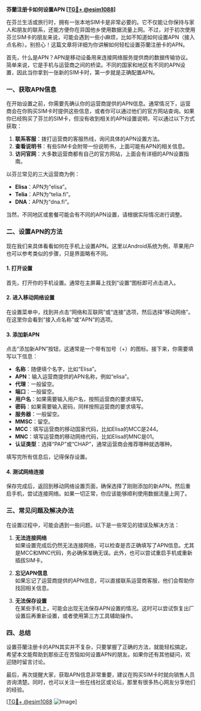 **芬蘭注册卡如何设置APN [[TG💪+ @esim1088](https://t.me/s/esim1088)]**

在芬兰生活或旅行时，拥有一张本地SIM卡是非常必要的。它不仅能让你保持与家人和朋友的联系，还能方便你在异国他乡使用数据流量上网。不过，对于初次使用芬兰SIM卡的朋友来说，可能会遇到一些小麻烦，比如不知道如何设置APN（接入点名称）。别担心！这篇文章将详细为你讲解如何轻松设置芬蘭注册卡的APN。

首先，什么是APN？APN是移动设备用来连接网络服务提供商的数据传输协议。简单来说，它是手机与运营商之间的桥梁。不同的国家和地区有不同的APN设置，因此当你拿到一张新的SIM卡时，第一步就是正确配置APN。

### 一、获取APN信息

在开始设置之前，你需要先确认你的运营商提供的APN信息。通常情况下，运营商会在你购买SIM卡时提供这些信息，或者你可以通过他们的官方网站查询。如果你已经购买了芬兰的SIM卡，但没有收到相关的APN设置说明，可以通过以下方式获取：

1. **联系客服**：拨打运营商的客服热线，询问具体的APN设置方法。
2. **查看说明书**：有些SIM卡会附带一份说明书，上面可能有APN的相关信息。
3. **访问官网**：大多数运营商都有自己的官方网站，上面会有详细的APN设置指南。

以芬兰常见的三大运营商为例：
- **Elisa**：APN为“elisa”。
- **Telia**：APN为“telia.fi”。
- **DNA**：APN为“dna.fi”。

当然，不同地区或套餐可能会有不同的APN设置，请根据实际情况进行调整。

### 二、设置APN的方法

现在我们来具体看看如何在手机上设置APN。这里以Android系统为例，苹果用户也可以参考类似的步骤，只是界面略有不同。

#### 1. 打开设置

首先，打开你的手机设置。通常在主屏幕上找到“设置”图标即可点击进入。

#### 2. 进入移动网络设置

在设置菜单中，找到并点击“网络和互联网”或“连接”选项，然后选择“移动网络”。在这里你会看到“接入点名称”或“APN”的选项。

#### 3. 添加新APN

点击“添加新APN”按钮，这通常是一个带有加号（+）的图标。接下来，你需要填写以下信息：

- **名称**：随便填个名字，比如“Elisa”。
- **APN**：输入运营商提供的APN名称，例如“elisa”。
- **代理**：一般留空。
- **端口**：一般留空。
- **用户名**：如果需要输入用户名，按照运营商的要求填写。
- **密码**：如果需要输入密码，同样按照运营商的要求填写。
- **服务器**：一般留空。
- **MMSC**：留空。
- **MCC**：填写运营商的移动国家代码，比如Elisa的MCC是244。
- **MNC**：填写运营商的移动网络代码，比如Elisa的MNC是01。
- **认证类型**：选择“PAP”或“CHAP”，通常运营商会推荐哪种就选哪种。

填写完所有信息后，记得保存设置。

#### 4. 测试网络连接

保存完成后，返回到移动网络设置页面，确保选择了刚刚添加的新APN。然后重启手机，尝试连接网络。如果一切正常，你应该能够顺利使用数据流量上网了。

### 三、常见问题及解决办法

在设置过程中，可能会遇到一些问题。以下是一些常见的错误及解决方法：

1. **无法连接网络**  
   如果设置完成后仍然无法连接网络，可以检查是否正确填写了APN信息。尤其是MCC和MNC代码，务必确保准确无误。此外，也可以尝试重启手机或重新插拔SIM卡。

2. **忘记APN信息**  
   如果忘记了运营商提供的APN信息，可以直接联系运营商客服，他们会帮助你找回相关信息。

3. **无法保存设置**  
   在某些手机上，可能会出现无法保存APN设置的情况。这时可以尝试恢复出厂设置后再重新设置，或者使用第三方工具辅助操作。

### 四、总结

设置芬蘭注册卡的APN其实并不复杂，只要掌握了正确的方法，就能轻松搞定。希望本文能帮助到那些正在苦恼如何设置APN的朋友。如果你还有其他疑问，欢迎随时留言讨论。

最后，再次提醒大家，获取APN信息非常重要，建议在购买SIM卡时就向销售人员咨询清楚。同时，也可以关注一些在线社区或论坛，那里有很多热心网友分享他们的经验。

[[TG💪+ @esim1088](https://t.me/s/esim1088) ![Image](https://i.postimg.cc/4NQfJmqS/Snipaste-2025-05-13-00-14-12.png)]